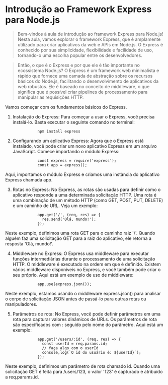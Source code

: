 # Introdução ao Framework Express para Node.js
>Bem-vindos à aula de introdução ao framework Express para Node.js! Nesta
        aula, vamos explorar o framework Express, que é amplamente utilizado
        para criar aplicativos da web e APIs em Node.js. O Express é conhecido
        por sua simplicidade, flexibilidade e facilidade de uso, tornando-o uma
        escolha popular entre os desenvolvedores.
        
> Então, o que é o Express e por que ele é tão importante no ecossistema
        Node.js? O Express é um framework web minimalista e rápido que fornece
        uma camada de abstração sobre os recursos básicos do Node.js,
        facilitando o desenvolvimento de aplicativos da web robustos. Ele é
        baseado no conceito de middleware, o que significa que é possível criar
        pipelines de processamento para manipular as requisições HTTP.
        
Vamos começar com os fundamentos básicos do Express.
1. Instalação do Express: Para começar a usar o Express, você precisa
            instalá-lo. Basta executar o seguinte comando no terminal:
            
                  npm install express

2. Configurando um aplicativo Express: Agora que o Express está
            instalado, você pode criar um novo aplicativo Express em um arquivo
            JavaScript. Comece importando o módulo Express:
                    
                  const express = require('express');
                  const app = express();
Aqui, importamos o módulo Express e criamos uma instância do aplicativo Express chamada app. 

3. Rotas no Express: No Express, as rotas são usadas para definir como o aplicativo responde a uma determinada solicitação HTTP. Uma rota é uma combinação de um método HTTP (como GET, POST, PUT, DELETE) e um caminho de URL. Veja um exemplo: 

                  app.get('/', (req, res) => {
                    res.send('Olá, mundo!');
                  });
       
Neste exemplo, definimos uma rota GET para o caminho raiz '/'. Quando alguém faz uma solicitação GET para a raiz do aplicativo, ele retorna a resposta 'Olá, mundo!'. 

4. Middleware no Express: O Express usa middleware para executar funções intermediárias durante o processamento de uma solicitação HTTP. O middleware é executado na ordem em que é definido. Existem vários middleware disponíveis no Express, e você também pode criar o seu próprio. Aqui está um exemplo de uso de middleware: 

                  app.use(express.json());
                  
Neste exemplo, estamos usando o middleware express.json() para analisar o corpo de solicitação JSON antes de passá-lo para outras rotas ou manipuladores.

5. Parâmetros de rota: No Express, você pode definir parâmetros em uma rota para capturar valores dinâmicos de URLs. Os parâmetros de rota são especificados com : seguido pelo nome do parâmetro. Aqui está um exemplo:

                  app.get('/users/:id', (req, res) => {
                    const userId = req.params.id;
                    // faça algo com o userId
                    console,log(`O id do usuário é: ${userId}`);
                  });
                  
Neste exemplo, definimos um parâmetro de rota chamado id. Quando uma solicitação GET é feita para /users/123, o valor '123' é capturado e atribuído a req.params.id. 
